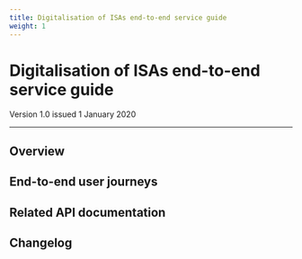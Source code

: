 ```yaml
---
title: Digitalisation of ISAs end-to-end service guide
weight: 1
---
```


# Digitalisation of ISAs end-to-end service guide

Version 1.0 issued 1 January 2020
***

## Overview

## End-to-end user journeys

## Related API documentation

## Changelog

